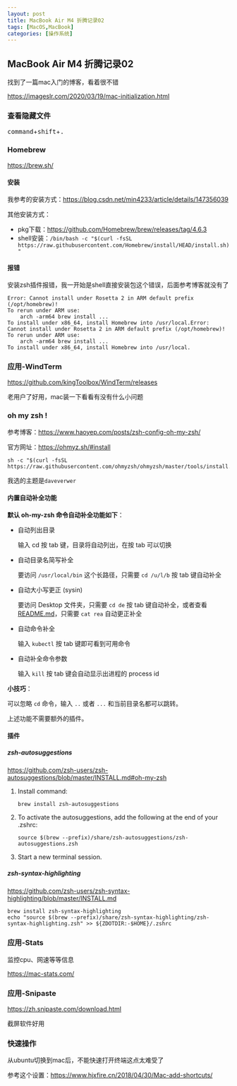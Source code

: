 ```yaml
---
layout: post
title: MacBook Air M4 折腾记录02
tags: [MacOS,MacBook]
categories: [操作系统]
---
```


## MacBook Air M4 折腾记录02

找到了一篇mac入门的博客，看着很不错

https://imageslr.com/2020/03/19/mac-initialization.html

### 查看隐藏文件

<kbd>command</kbd>+<kbd>shift</kbd>+<kbd>.</kbd>

### Homebrew

https://brew.sh/

#### 安装

我参考的安装方式：https://blog.csdn.net/min4233/article/details/147356039

其他安装方式：

- pkg下载：https://github.com/Homebrew/brew/releases/tag/4.6.3
- shell安装：`/bin/bash -c "$(curl -fsSL https://raw.githubusercontent.com/Homebrew/install/HEAD/install.sh)"`

#### 报错

安装zsh插件报错，我一开始是shell直接安装包这个错误，后面参考博客就没有了

```shell
Error: Cannot install under Rosetta 2 in ARM default prefix (/opt/homebrew)!
To rerun under ARM use:
    arch -arm64 brew install ...
To install under x86_64, install Homebrew into /usr/local.Error: Cannot install under Rosetta 2 in ARM default prefix (/opt/homebrew)!
To rerun under ARM use:
    arch -arm64 brew install ...
To install under x86_64, install Homebrew into /usr/local.
```

### 应用-WindTerm

https://github.com/kingToolbox/WindTerm/releases

老用户了好用，mac装一下看看有没有什么小问题

### oh my zsh !

参考博客：https://www.haoyep.com/posts/zsh-config-oh-my-zsh/

官方网址：https://ohmyz.sh/#install

```shell
sh -c "$(curl -fsSL https://raw.githubusercontent.com/ohmyzsh/ohmyzsh/master/tools/install.sh)"
```

我选的主题是`daveverwer`

#### 内置自动补全功能

**默认 oh-my-zsh 命令自动补全功能如下**：

- 自动列出目录

  输入 cd 按 tab 键，目录将自动列出，在按 tab 可以切换

- 自动目录名简写补全

  要访问 `/usr/local/bin` 这个长路径，只需要 `cd /u/l/b` 按 tab 键自动补全

- 自动大小写更正 (sysin)

  要访问 Desktop 文件夹，只需要 `cd de` 按 tab 键自动补全，或者查看 [README.md](http://readme.md/)，只需要 `cat rea` 自动更正补全

- 自动命令补全

  输入 `kubectl` 按 tab 键即可看到可用命令

- 自动补全命令参数

  输入 `kill` 按 tab 键会自动显示出进程的 process id

**小技巧**：

可以忽略 `cd` 命令，输入 `..` 或者 `...` 和当前目录名都可以跳转。

上述功能不需要额外的插件。

#### 插件

##### zsh-autosuggestions

https://github.com/zsh-users/zsh-autosuggestions/blob/master/INSTALL.md#oh-my-zsh

1. Install command:

   ```
   brew install zsh-autosuggestions
   ```

2. To activate the autosuggestions, add the following at the end of your .zshrc:

   ```
   source $(brew --prefix)/share/zsh-autosuggestions/zsh-autosuggestions.zsh
   ```

3. Start a new terminal session.

##### zsh-syntax-highlighting

https://github.com/zsh-users/zsh-syntax-highlighting/blob/master/INSTALL.md

```shell
brew install zsh-syntax-highlighting
echo "source $(brew --prefix)/share/zsh-syntax-highlighting/zsh-syntax-highlighting.zsh" >> ${ZDOTDIR:-$HOME}/.zshrc
```

### 应用-Stats

监控cpu、网速等等信息

https://mac-stats.com/

### 应用-Snipaste

https://zh.snipaste.com/download.html

截屏软件好用

### 快速操作

从ubuntu切换到mac后，不能快速打开终端这点太难受了

参考这个设置：https://www.hjxfire.cn/2018/04/30/Mac-add-shortcuts/
